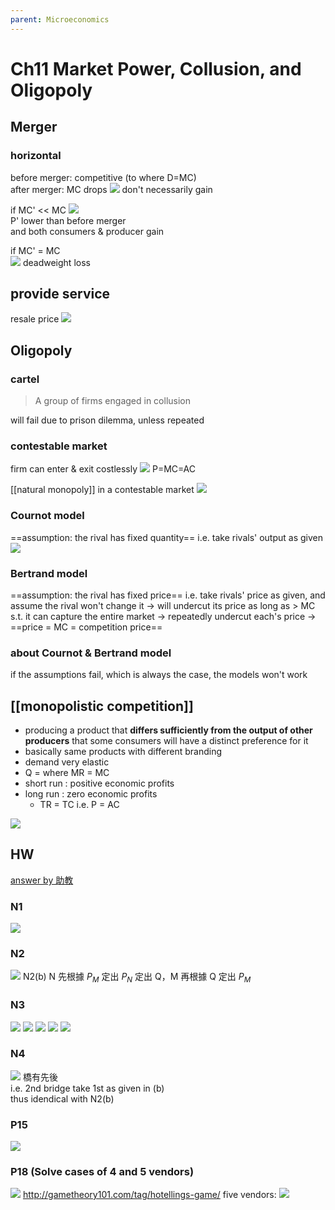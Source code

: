 ```yaml
---
parent: Microeconomics
---
```

# Ch11 Market Power, Collusion, and Oligopoly

## Merger
### horizontal
before merger: competitive (to where D=MC)  
after merger: MC drops
![](https://i.imgur.com/R9Ju2dr.png)
don't necessarily gain


if MC' << MC
![](https://i.imgur.com/4aclRyr.png)  
P' lower than before merger  
and both consumers & producer gain

if MC' = MC  
![](https://i.imgur.com/Oy73cFc.jpg)
deadweight loss

## provide service
resale price
![](https://i.imgur.com/pnsIcI5.jpg)

## Oligopoly
### cartel
> A group of firms engaged in collusion  

will fail due to prison dilemma, unless repeated

### contestable market
firm can enter & exit costlessly
![](https://i.imgur.com/bwxHgDs.png)
P=MC=AC

[[natural monopoly]] in a contestable market
![](https://i.imgur.com/BC0CB6y.png)

### Cournot model
==assumption: the rival has fixed quantity== i.e. take rivals' output as given
![](https://i.imgur.com/G4YZgKS.png)

### Bertrand model
==assumption: the rival has fixed price== i.e. take rivals' price as given, and assume the rival won't change it → will undercut its price as long as > MC s.t. it can capture the entire market → repeatedly undercut each's price → ==price = MC = competition price==

### about Cournot & Bertrand model
if the assumptions fail, which is always the case, the models won't work

## [[monopolistic competition]]
- producing a product that **differs sufficiently from the output of other producers** that some consumers will have a distinct preference for it
- basically same products with different branding
- demand very elastic
- Q = where MR = MC
- short run : positive economic profits
- long run : zero economic profits
	- TR = TC i.e. P = AC

![](https://i.imgur.com/p1V8kF9.png)


## HW
[answer by 助教](https://drive.google.com/drive/u/3/folders/1VJ2BcWJKF0M0Glnc-pkwsoHiV6YCBYL0)
### N1
![](https://i.imgur.com/6aNWOLj.png)
### N2
![](https://i.imgur.com/gy7SimL.png)
N2(b) N 先根據 $P_M$ 定出 $P_N$ 定出 Q，M 再根據 Q 定出 $P_M$
### N3
![](https://i.imgur.com/SRH0uHi.png)
![](https://i.imgur.com/HMiwi3W.png)
![](https://i.imgur.com/QEt3L1H.png)
![](https://i.imgur.com/B0gzeSw.png)
![](https://i.imgur.com/Mn9vTYz.png)


### N4
![](https://i.imgur.com/ULwB3cj.png)
橋有先後  
i.e. 2nd bridge take 1st as given in (b)  
thus idendical with N2(b)
### P15
![](https://i.imgur.com/fuVIRRS.png)
### P18 (Solve cases of 4 and 5 vendors)
![](https://i.imgur.com/CUaRtMa.png)
http://gametheory101.com/tag/hotellings-game/
five vendors:
![](https://i.imgur.com/EToccxq.png)
